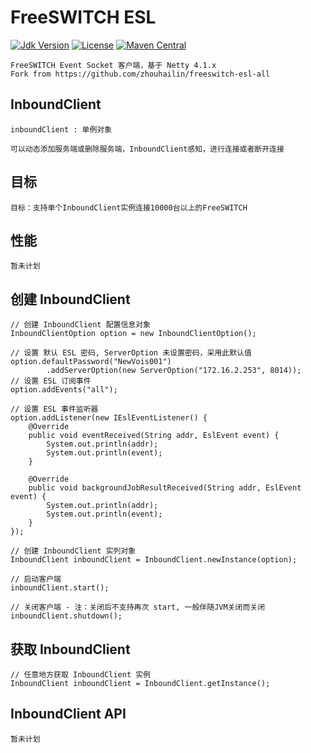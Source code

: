 # FreeSWITCH ESL

[![Jdk Version](https://img.shields.io/badge/JDK-1.8-green.svg)](https://img.shields.io/badge/JDK-1.8-green.svg)
[![License](https://img.shields.io/badge/license-Apache%202-4EB1BA.svg)](https://www.apache.org/licenses/LICENSE-2.0.html)
[![Maven Central](https://maven-badges.herokuapp.com/maven-central/link.thingscloud/freeswitch-esl/badge.svg)](https://maven-badges.herokuapp.com/maven-central/link.thingscloud/freeswitch-esl/)

    FreeSWITCH Event Socket 客户端，基于 Netty 4.1.x
    Fork from https://github.com/zhouhailin/freeswitch-esl-all



## InboundClient

    inboundClient : 单例对象
    
    可以动态添加服务端或删除服务端，InboundClient感知，进行连接或者断开连接
    
## 目标

    目标：支持单个InboundClient实例连接10000台以上的FreeSWITCH

## 性能

    暂未计划

## 创建 InboundClient

    // 创建 InboundClient 配置信息对象
    InboundClientOption option = new InboundClientOption();
    
    // 设置 默认 ESL 密码, ServerOption 未设置密码，采用此默认值
    option.defaultPassword("NewVois001")
            .addServerOption(new ServerOption("172.16.2.253", 8014));
    // 设置 ESL 订阅事件
    option.addEvents("all");

    // 设置 ESL 事件监听器
    option.addListener(new IEslEventListener() {
        @Override
        public void eventReceived(String addr, EslEvent event) {
            System.out.println(addr);
            System.out.println(event);
        }

        @Override
        public void backgroundJobResultReceived(String addr, EslEvent event) {
            System.out.println(addr);
            System.out.println(event);
        }
    });
    
    // 创建 InboundClient 实列对象
    InboundClient inboundClient = InboundClient.newInstance(option);
    
    // 启动客户端
    inboundClient.start();
    
    // 关闭客户端 - 注：关闭后不支持再次 start, 一般伴随JVM关闭而关闭
    inboundClient.shutdown();


## 获取 InboundClient

    // 任意地方获取 InboundClient 实例
    InboundClient inboundClient = InboundClient.getInstance();

## InboundClient API

    暂未计划
